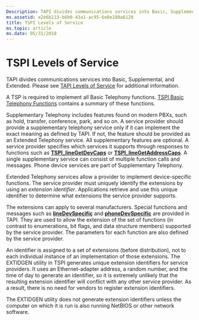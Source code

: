 ```yaml
---
Description: TAPI divides communications services into Basic, Supplemental, and Extended. Please see TAPI Levels of Service for additional information.
ms.assetid: e2e6b113-b6b0-43a1-ac95-6e8e188a6120
title: TSPI Levels of Service
ms.topic: article
ms.date: 05/31/2018
---
```


# TSPI Levels of Service

TAPI divides communications services into Basic, Supplemental, and Extended. Please see [TAPI Levels of Service](./tapi-levels-of-service.md) for additional information.

A TSP is required to implement all Basic Telephony functions. [TSPI Basic Telephony Functions](tspi-basic-telephony-functions.md) contains a summary of these functions.

Supplementary Telephony includes features found on modern PBXs, such as hold, transfer, conference, park, and so on. A service provider should provide a supplementary telephony service only if it can implement the exact meaning as defined by TAPI. If not, the feature should be provided as an Extended Telephony service. All supplementary features are optional. A service provider specifies which services it supports through responses to functions such as [**TSPI\_lineGetDevCaps**](/windows/win32/api/tspi/nf-tspi-tspi_linegetdevcaps) or [**TSPI\_lineGetAddressCaps**](/windows/win32/api/tspi/nf-tspi-tspi_linegetaddresscaps). A single supplementary service can consist of multiple function calls and messages. Phone device services are part of Supplementary Telephony.

Extended Telephony services allow a provider to implement device-specific functions. The service provider must uniquely identify the extensions by using an *extension identifier*. Applications retrieve and use this unique identifier to determine what extensions the service provider supports.

The extensions can apply to several manufacturers. Special functions and messages such as [**lineDevSpecific**](/windows/win32/api/tapi/nf-tapi-linedevspecific) and [**phoneDevSpecific**](/windows/win32/api/tapi/nf-tapi-phonedevspecific) are provided in TAPI. They are used to allow the extension of the set of functions (in contrast to enumerations, bit flags, and data structure members) supported by the service provider. The parameters for each function are also defined by the service provider.

An identifier is assigned to a set of extensions (before distribution), not to each individual instance of an implementation of those extensions. The EXTIDGEN utility in TSPI generates unique extension identifiers for service providers. It uses an Ethernet-adapter address, a random number, and the time of day to generate an identifier, so it is extremely unlikely that the resulting extension identifier will conflict with any other service provider. As a result, there is no need for vendors to register extension identifiers.

The EXTIDGEN utility does not generate extension identifiers unless the computer on which it is run is also running NetBIOS or other network software.

 

 